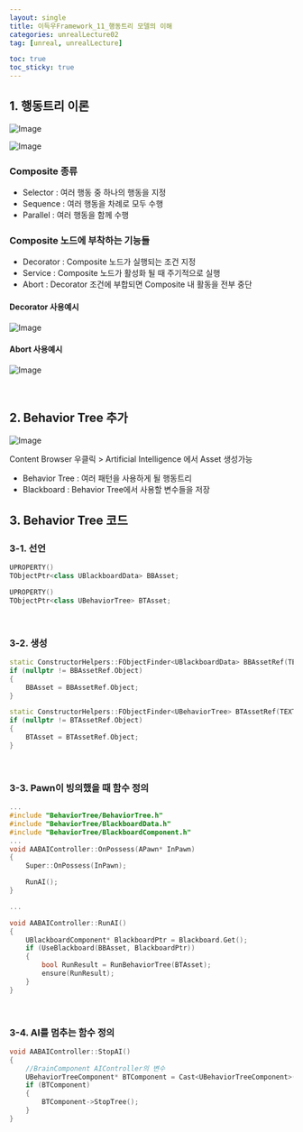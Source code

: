 ```yaml
---
layout: single
title: 이득우Framework_11_행동트리 모델의 이해
categories: unrealLecture02
tag: [unreal, unrealLecture]

toc: true
toc_sticky: true
---
```


## 1. 행동트리 이론
![Image](https://github.com/user-attachments/assets/f67a58ce-9c84-45cc-8694-29bc30117be5)

![Image](https://github.com/user-attachments/assets/a0d70dfc-38a5-4f6f-a77a-c8cb4a707a11)

### Composite 종류
* Selector : 여러 행동 중 하나의 행동을 지정
* Sequence : 여러 행동을 차례로 모두 수행
* Parallel : 여러 행동을 함께 수행
   

### Composite 노드에 부착하는 기능들
* Decorator : Composite 노드가 실행되는 조건 지정
* Service : Composite 노드가 활성화 될 때 주기적으로 실행
* Abort : Decorator 조건에 부합되면 Composite 내 활동을 전부 중단
   

#### Decorator 사용예시
![Image](https://github.com/user-attachments/assets/8ed8c978-48ff-48a0-a909-0b938a24d313)


#### Abort 사용예시
![Image](https://github.com/user-attachments/assets/e96e6d68-a62a-40d7-83d4-749738a80456)

   
   
## 2. Behavior Tree 추가
![Image](https://github.com/user-attachments/assets/d67abdf5-d8ca-49c9-8dfb-6a61b0fc1b4a)

Content Browser 우클릭 > Artificial Intelligence 에서 Asset 생성가능
* Behavior Tree : 여러 패턴을 사용하게 될 행동트리
* Blackboard : Behavior Tree에서 사용할 변수들을 저장
   
   

## 3. Behavior Tree 코드
### 3-1. 선언
```cpp
UPROPERTY()
TObjectPtr<class UBlackboardData> BBAsset;

UPROPERTY()
TObjectPtr<class UBehaviorTree> BTAsset;
```
   

### 3-2. 생성
```cpp
static ConstructorHelpers::FObjectFinder<UBlackboardData> BBAssetRef(TEXT("/Script/AIModule.BlackboardData'/Game/ArenaBattle/AI/BB_ABCharacter.BB_ABCharacter'"));
if (nullptr != BBAssetRef.Object)
{
	BBAsset = BBAssetRef.Object;
}

static ConstructorHelpers::FObjectFinder<UBehaviorTree> BTAssetRef(TEXT("/Script/AIModule.BehaviorTree'/Game/ArenaBattle/AI/BT_ABCharacter.BT_ABCharacter'"));
if (nullptr != BTAssetRef.Object)
{
	BTAsset = BTAssetRef.Object;
}
```
   

### 3-3. Pawn이 빙의했을 때 함수 정의
```cpp
...
#include "BehaviorTree/BehaviorTree.h"
#include "BehaviorTree/BlackboardData.h"
#include "BehaviorTree/BlackboardComponent.h"
...
void AABAIController::OnPossess(APawn* InPawn)
{
	Super::OnPossess(InPawn);

	RunAI();
}

...

void AABAIController::RunAI()
{
	UBlackboardComponent* BlackboardPtr = Blackboard.Get();
	if (UseBlackboard(BBAsset, BlackboardPtr))
	{
		bool RunResult = RunBehaviorTree(BTAsset);
		ensure(RunResult);
	}
}
```
   

### 3-4. AI를 멈추는 함수 정의
```cpp
void AABAIController::StopAI()
{
	//BrainComponent AIController의 변수
	UBehaviorTreeComponent* BTComponent = Cast<UBehaviorTreeComponent>(BrainComponent);
	if (BTComponent)
	{
		BTComponent->StopTree();
	}
}
```